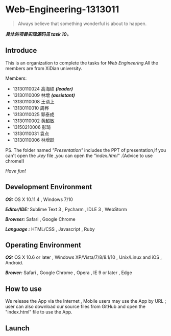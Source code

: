 # Web-Engineering-1313011

> Always believe that something wonderful is about to happen.

***具体的项目实现源码见 task 10。***

## Introduce

This is an organization to complete the tasks for *Web Engineering*.All the members are from XiDian university.

Members:
* 13130110024 高海硕 ***(leader)***
* 13130110009 林增 ***(assistant)***
* 13130110008 王谞上
* 13130110010 周桦
* 13130110025 郭泰成
* 13130110002 黄超敏
* 13150210006 彭琦
* 13130110031 袁点  
* 13130110006 林增跃

PS. The folder named *"Presentation"* includes the PPT of presentation,if you can't open the *.key* file ,you can open the *"index.html"* .(Advice to use chrome!)

*Have fun!*

## Development Environment

***OS:*** OS X 10.11.4 , Windows 7/10

***Editor/IDE:*** Sublime Text 3 , Pycharm , IDLE 3 , WebStorm

***Browser:*** Safari , Google Chrome

***Language :*** HTML/CSS , Javascript , Ruby

## Operating Environment

***OS:*** OS X 10.6 or later , Windows XP/Vista/7/8/8.1/10 , Unix/Linux and iOS , Android.

***Brower:*** Safari , Google Chrome , Opera , IE 9 or later , Edge

## How to use

We release the App via the Internet , Mobile users may use the App by URL ; user can also download our source files from GitHub and open the "index.html" file to use the App. 

## Launch
